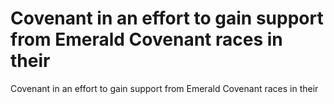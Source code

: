 # Covenant in an effort to gain support from Emerald Covenant races in their

Covenant in an effort to gain support from Emerald Covenant races in their